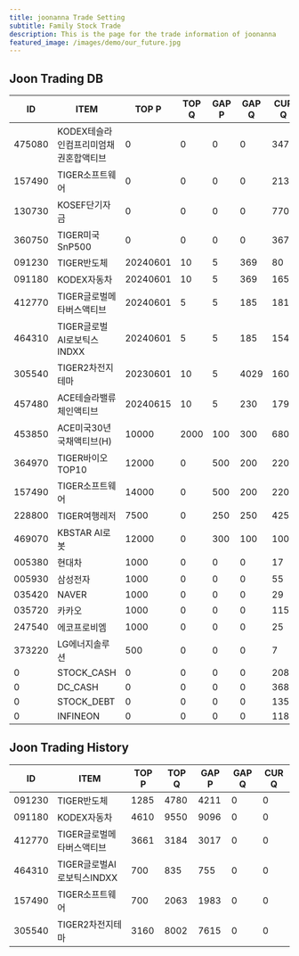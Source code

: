 ```yaml
---
title: joonanna Trade Setting
subtitle: Family Stock Trade
description: This is the page for the trade information of joonanna
featured_image: /images/demo/our_future.jpg
---
```


## Joon Trading DB

|ID|ITEM |TOP P|TOP Q|GAP P|GAP Q|CUR Q|SELLQ|SELL|BUY|
|--|-----|--|--|--|--|--|--|--|--|
|475080|KODEX테슬라인컴프리미엄채권혼합액티브|0|0|0|0|347|0|0|0|
|157490|TIGER소프트웨어|0|0|0|0|2132|700|2063|1983|
|130730|KOSEF단기자금|0|0|0|0|770|0|0|0|
|360750|TIGER미국SnP500|0|0|0|0|367|0|0|0|
|091230|TIGER반도체|20240601|10|5|369|80|1285|4780|4211|
|091180|KODEX자동차|20240601|10|5|369|165|4610|9550|9096|
|412770|TIGER글로벌메타버스액티브|20240601|5|5|185|181|3661|3184|3017|
|464310|TIGER글로벌AI로보틱스INDXX|20240601|5|5|185|154|700|835|755|
|305540|TIGER2차전지테마|20230601|10|5|4029|1606|3160|8002|7615|
|457480|ACE테슬라밸류체인액티브|20240615|10|5|230|179|0|0|0|
|453850|ACE미국30년국채액티브(H)|10000|2000|100|300|6800|0|0|0|
|364970|TIGER바이오TOP10|12000|0|500|200|2200|5213|3580|3873|
|157490|TIGER소프트웨어|14000|0|500|200|2200|6434|5882|7221|
|228800|TIGER여행레저|7500|0|250|250|4250|7927|3374|3631|
|469070|KBSTAR AI로봇|12000|0|300|100|1000|50|50|52|
|005380|현대차|1000|0|0|0|17|0|0|0|
|005930|삼성전자|1000|0|0|0|55|0|0|0|
|035420|NAVER|1000|0|0|0|29|0|0|0|
|035720|카카오|1000|0|0|0|115|0|0|0|
|247540|에코프로비엠|1000|0|0|0|25|0|0|0|
|373220|LG에너지솔루션|500|0|0|0|7|0|0|0|
|0|STOCK_CASH|0|0|0|0|208|0|0|0|
|0|DC_CASH|0|0|0|0|368|0|0|0|
|0|STOCK_DEBT|0|0|0|0|1355|0|0|0|
|0|INFINEON|0|0|0|0|1184|0|0|0|


## Joon Trading History

|ID|ITEM |TOP P|TOP Q|GAP P|GAP Q|CUR Q|
|--|-----|--|--|--|--|--|
|091230|TIGER반도체|1285|4780|4211|0|0|
|091180|KODEX자동차|4610|9550|9096|0|0|
|412770|TIGER글로벌메타버스액티브|3661|3184|3017|0|0| 
|464310|TIGER글로벌AI로보틱스INDXX|700|835|755|0|0|
|157490|TIGER소프트웨어|700|2063|1983|0|0|
|305540|TIGER2차전지테마|3160|8002|7615|0|0|
